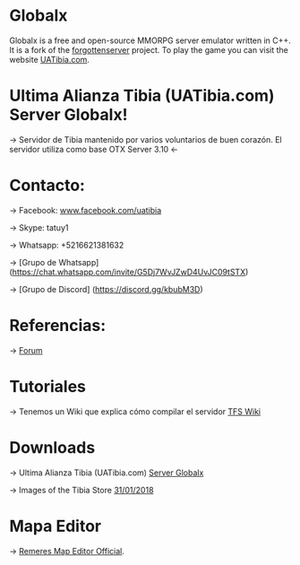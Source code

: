 Globalx
========

Globalx is a free and open-source MMORPG server emulator written in C++. It is a fork of the [forgottenserver](https://github.com/otland/forgottenserver) project. To play the game you can visit the website [UATibia.com](http://www.uatibia.com).

# Ultima Alianza Tibia (UATibia.com) Server Globalx!  
-> Servidor de Tibia mantenido por varios voluntarios de buen corazón. El servidor utiliza como base OTX Server 3.10 <- 

# Contacto:
-> Facebook: www.facebook.com/uatibia

-> Skype: tatuy1

-> Whatsapp: +5216621381632

-> [Grupo de Whatsapp] (https://chat.whatsapp.com/invite/G5Dj7WvJZwD4UvJC09tSTX) 

-> [Grupo de Discord] (https://discord.gg/kbubM3D)


# Referencias:
-> [Forum](http://uatibia.com/forum)

# Tutoriales
-> Tenemos un Wiki que explica cómo compilar el servidor  [TFS Wiki](https://github.com/otland/forgottenserver/wiki/Compiling)

# Downloads
-> Ultima Alianza Tibia (UATibia.com) [Server Globalx](https://github.com/Tatuy/Globalx/archive/master.zip)

-> Images of the Tibia Store [31/01/2018](http://www.mediafire.com/file/985ey1yb3x2fpyf/store31-01-2018.rar)

# Mapa Editor
-> [Remeres Map Editor Official](https://github.com/hjnilsson/rme).
